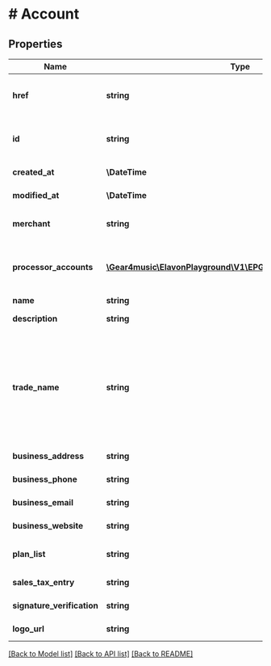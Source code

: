 # # Account

## Properties

Name | Type | Description | Notes
------------ | ------------- | ------------- | -------------
**href** | **string** | Account [Resource URL](#section/Overview/Values) (self link) | [optional] [readonly]
**id** | **string** | Account [Resource ID](#section/Overview/Values) assigned by server. | [optional] [readonly]
**created_at** | **\DateTime** | Creation timestamp | [optional] [readonly]
**modified_at** | **\DateTime** | Modification timestamp | [optional] [readonly]
**merchant** | **string** | Merchant [Resource URL](#section/Overview/Values) | [optional] [readonly]
**processor_accounts** | [**\Gear4music\ElavonPlayground\V1\EPG\Model\ProcessorAccount[]**](ProcessorAccount.md) | List of processor accounts for this account | [optional] [readonly]
**name** | **string** | Name | [optional]
**description** | **string** | Optional Description | [optional]
**trade_name** | **string** | Trading as, operating as, doing business as, fictitious, or assumed name, which may be different than the legal name. | [optional] [readonly]
**business_address** | **string** | Business address | [optional] [readonly]
**business_phone** | **string** | Business phone | [optional] [readonly]
**business_email** | **string** | Business email | [optional] [readonly]
**business_website** | **string** | Business website | [optional] [readonly]
**plan_list** | **string** | PlanList [Resource URL](#section/Overview/Values) | [optional] [readonly]
**sales_tax_entry** | **string** | Sales tax entry | [optional] [readonly]
**signature_verification** | **string** | Signature verification | [optional] [readonly]
**logo_url** | **string** | Logo URL | [optional] [readonly]

[[Back to Model list]](../../README.md#models) [[Back to API list]](../../README.md#endpoints) [[Back to README]](../../README.md)
